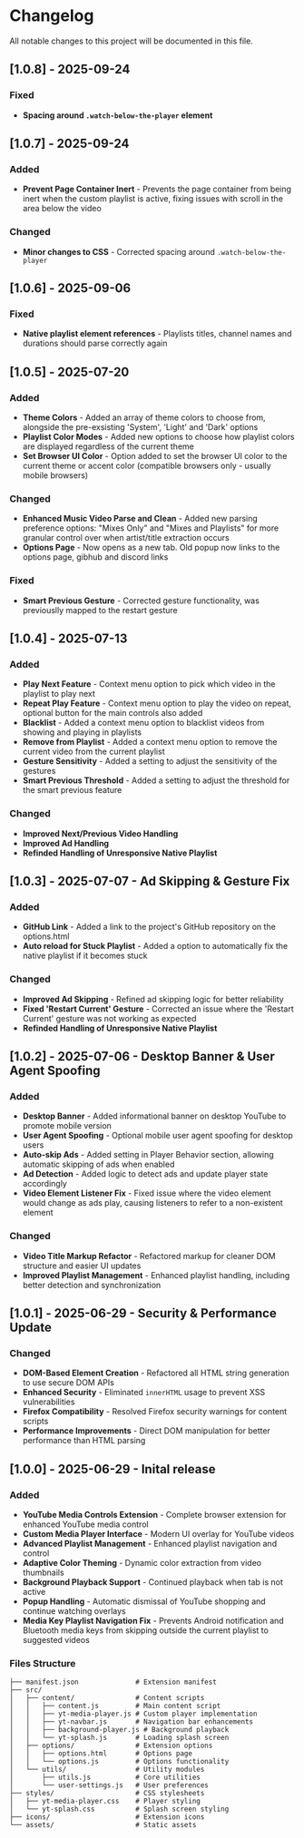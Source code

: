 # Changelog

All notable changes to this project will be documented in this file.

## [1.0.8] - 2025-09-24

### Fixed

-   **Spacing around `.watch-below-the-player` element**

## [1.0.7] - 2025-09-24

### Added

-   **Prevent Page Container Inert** - Prevents the page container from being inert when the custom playlist is active, fixing issues with scroll in the area below the video

### Changed

-   **Minor changes to CSS** - Corrected spacing around `.watch-below-the-player`

## [1.0.6] - 2025-09-06

### Fixed

-   **Native playlist element references** - Playlists titles, channel names and durations should parse correctly again

## [1.0.5] - 2025-07-20

### Added

-   **Theme Colors** - Added an array of theme colors to choose from, alongside the pre-exsisting 'System', 'Light' and 'Dark' options
-   **Playlist Color Modes** - Added new options to choose how playlist colors are displayed regardless of the current theme
-   **Set Browser UI Color** - Option added to set the browser UI color to the current theme or accent color (compatible browsers only - usually mobile browsers)

### Changed

-   **Enhanced Music Video Parse and Clean** - Added new parsing preference options: "Mixes Only" and "Mixes and Playlists" for more granular control over when artist/title extraction occurs
-   **Options Page** - Now opens as a new tab. Old popup now links to the options page, gibhub and discord links

### Fixed

-   **Smart Previous Gesture** - Corrected gesture functionality, was previouslly mapped to the restart gesture

## [1.0.4] - 2025-07-13

### Added

-   **Play Next Feature** - Context menu option to pick which video in the playlist to play next
-   **Repeat Play Feature** - Context menu option to play the video on repeat, optional button for the main controls also added
-   **Blacklist** - Added a context menu option to blacklist videos from showing and playing in playlists
-   **Remove from Playlist** - Added a context menu option to remove the current video from the current playlist
-   **Gesture Sensitivity** - Added a setting to adjust the sensitivity of the gestures
-   **Smart Previous Threshold** - Added a setting to adjust the threshold for the smart previous feature

### Changed

-   **Improved Next/Previous Video Handling**
-   **Improved Ad Handling**
-   **Refinded Handling of Unresponsive Native Playlist**

## [1.0.3] - 2025-07-07 - Ad Skipping & Gesture Fix

### Added

-   **GitHub Link** - Added a link to the project's GitHub repository on the options.html
-   **Auto reload for Stuck Playlist** - Added a option to automatically fix the native playlist if it becomes stuck

### Changed

-   **Improved Ad Skipping** - Refined ad skipping logic for better reliability
-   **Fixed 'Restart Current' Gesture** - Corrected an issue where the 'Restart Current' gesture was not working as expected
-   **Refinded Handling of Unresponsive Native Playlist**

## [1.0.2] - 2025-07-06 - Desktop Banner & User Agent Spoofing

### Added

-   **Desktop Banner** - Added informational banner on desktop YouTube to promote mobile version
-   **User Agent Spoofing** - Optional mobile user agent spoofing for desktop users
-   **Auto-skip Ads** - Added setting in Player Behavior section, allowing automatic skipping of ads when enabled
-   **Ad Detection** - Added logic to detect ads and update player state accordingly
-   **Video Element Listener Fix** - Fixed issue where the video element would change as ads play, causing listeners to refer to a non-existent element

### Changed

-   **Video Title Markup Refactor** - Refactored markup for cleaner DOM structure and easier UI updates
-   **Improved Playlist Management** - Enhanced playlist handling, including better detection and synchronization

## [1.0.1] - 2025-06-29 - Security & Performance Update

### Changed

-   **DOM-Based Element Creation** - Refactored all HTML string generation to use secure DOM APIs
-   **Enhanced Security** - Eliminated `innerHTML` usage to prevent XSS vulnerabilities
-   **Firefox Compatibility** - Resolved Firefox security warnings for content scripts
-   **Performance Improvements** - Direct DOM manipulation for better performance than HTML parsing

## [1.0.0] - 2025-06-29 - Inital release

### Added

-   **YouTube Media Controls Extension** - Complete browser extension for enhanced YouTube media control
-   **Custom Media Player Interface** - Modern UI overlay for YouTube videos
-   **Advanced Playlist Management** - Enhanced playlist navigation and control
-   **Adaptive Color Theming** - Dynamic color extraction from video thumbnails
-   **Background Playback Support** - Continued playback when tab is not active
-   **Popup Handling** - Automatic dismissal of YouTube shopping and continue watching overlays
-   **Media Key Playlist Navigation Fix** - Prevents Android notification and Bluetooth media keys from skipping outside the current playlist to suggested videos

### Files Structure

```
├── manifest.json              # Extension manifest
├── src/
│   ├── content/               # Content scripts
│   │   ├── content.js         # Main content script
│   │   ├── yt-media-player.js # Custom player implementation
│   │   ├── yt-navbar.js       # Navigation bar enhancements
│   │   ├── background-player.js # Background playback
│   │   └── yt-splash.js       # Loading splash screen
│   ├── options/               # Extension options
│   │   ├── options.html       # Options page
│   │   └── options.js         # Options functionality
│   └── utils/                 # Utility modules
│       ├── utils.js           # Core utilities
│       └── user-settings.js   # User preferences
├── styles/                    # CSS stylesheets
│   ├── yt-media-player.css    # Player styling
│   └── yt-splash.css          # Splash screen styling
├── icons/                     # Extension icons
└── assets/                    # Static assets
```

